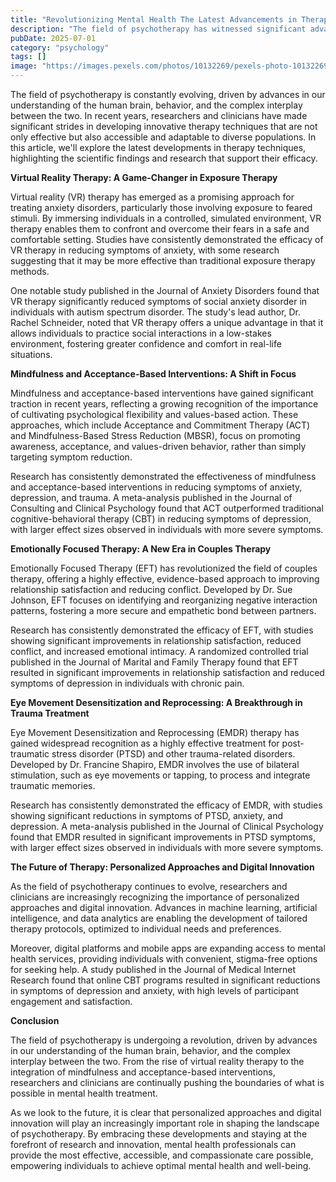 ```yaml
---
title: "Revolutionizing Mental Health The Latest Advancements in Therapy Techniques"
description: "The field of psychotherapy has witnessed significant advancements in recent years, with the emergence of novel techniques and refinements to existing approaches. This article delves into the latest..."
pubDate: 2025-07-01
category: "psychology"
tags: []
image: "https://images.pexels.com/photos/10132269/pexels-photo-10132269.jpeg?auto=compress&cs=tinysrgb&h=650&w=940"
---
```


The field of psychotherapy is constantly evolving, driven by advances in our understanding of the human brain, behavior, and the complex interplay between the two. In recent years, researchers and clinicians have made significant strides in developing innovative therapy techniques that are not only effective but also accessible and adaptable to diverse populations. In this article, we'll explore the latest developments in therapy techniques, highlighting the scientific findings and research that support their efficacy.

**Virtual Reality Therapy: A Game-Changer in Exposure Therapy**

Virtual reality (VR) therapy has emerged as a promising approach for treating anxiety disorders, particularly those involving exposure to feared stimuli. By immersing individuals in a controlled, simulated environment, VR therapy enables them to confront and overcome their fears in a safe and comfortable setting. Studies have consistently demonstrated the efficacy of VR therapy in reducing symptoms of anxiety, with some research suggesting that it may be more effective than traditional exposure therapy methods.

One notable study published in the Journal of Anxiety Disorders found that VR therapy significantly reduced symptoms of social anxiety disorder in individuals with autism spectrum disorder. The study's lead author, Dr. Rachel Schneider, noted that VR therapy offers a unique advantage in that it allows individuals to practice social interactions in a low-stakes environment, fostering greater confidence and comfort in real-life situations.

**Mindfulness and Acceptance-Based Interventions: A Shift in Focus**

Mindfulness and acceptance-based interventions have gained significant traction in recent years, reflecting a growing recognition of the importance of cultivating psychological flexibility and values-based action. These approaches, which include Acceptance and Commitment Therapy (ACT) and Mindfulness-Based Stress Reduction (MBSR), focus on promoting awareness, acceptance, and values-driven behavior, rather than simply targeting symptom reduction.

Research has consistently demonstrated the effectiveness of mindfulness and acceptance-based interventions in reducing symptoms of anxiety, depression, and trauma. A meta-analysis published in the Journal of Consulting and Clinical Psychology found that ACT outperformed traditional cognitive-behavioral therapy (CBT) in reducing symptoms of depression, with larger effect sizes observed in individuals with more severe symptoms.

**Emotionally Focused Therapy: A New Era in Couples Therapy**

Emotionally Focused Therapy (EFT) has revolutionized the field of couples therapy, offering a highly effective, evidence-based approach to improving relationship satisfaction and reducing conflict. Developed by Dr. Sue Johnson, EFT focuses on identifying and reorganizing negative interaction patterns, fostering a more secure and empathetic bond between partners.

Research has consistently demonstrated the efficacy of EFT, with studies showing significant improvements in relationship satisfaction, reduced conflict, and increased emotional intimacy. A randomized controlled trial published in the Journal of Marital and Family Therapy found that EFT resulted in significant improvements in relationship satisfaction and reduced symptoms of depression in individuals with chronic pain.

**Eye Movement Desensitization and Reprocessing: A Breakthrough in Trauma Treatment**

Eye Movement Desensitization and Reprocessing (EMDR) therapy has gained widespread recognition as a highly effective treatment for post-traumatic stress disorder (PTSD) and other trauma-related disorders. Developed by Dr. Francine Shapiro, EMDR involves the use of bilateral stimulation, such as eye movements or tapping, to process and integrate traumatic memories.

Research has consistently demonstrated the efficacy of EMDR, with studies showing significant reductions in symptoms of PTSD, anxiety, and depression. A meta-analysis published in the Journal of Clinical Psychology found that EMDR resulted in significant improvements in PTSD symptoms, with larger effect sizes observed in individuals with more severe symptoms.

**The Future of Therapy: Personalized Approaches and Digital Innovation**

As the field of psychotherapy continues to evolve, researchers and clinicians are increasingly recognizing the importance of personalized approaches and digital innovation. Advances in machine learning, artificial intelligence, and data analytics are enabling the development of tailored therapy protocols, optimized to individual needs and preferences.

Moreover, digital platforms and mobile apps are expanding access to mental health services, providing individuals with convenient, stigma-free options for seeking help. A study published in the Journal of Medical Internet Research found that online CBT programs resulted in significant reductions in symptoms of depression and anxiety, with high levels of participant engagement and satisfaction.

**Conclusion**

The field of psychotherapy is undergoing a revolution, driven by advances in our understanding of the human brain, behavior, and the complex interplay between the two. From the rise of virtual reality therapy to the integration of mindfulness and acceptance-based interventions, researchers and clinicians are continually pushing the boundaries of what is possible in mental health treatment.

As we look to the future, it is clear that personalized approaches and digital innovation will play an increasingly important role in shaping the landscape of psychotherapy. By embracing these developments and staying at the forefront of research and innovation, mental health professionals can provide the most effective, accessible, and compassionate care possible, empowering individuals to achieve optimal mental health and well-being.